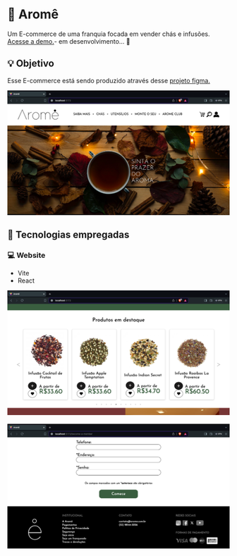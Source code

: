 # 🍵 Aromê

<p>Um E-commerce de uma franquia focada em vender chás e infusões. <a href=''>Acesse a demo.</a>- em desenvolvimento... 🚧</p> 

## 💡 Objetivo

<p>Esse E-commerce está sendo produzido através desse <a href='https://www.figma.com/file/f3fkNm6wy74DNAVnucpb6TUD/site-arome?type=design&node-id=0%3A1&mode=design&t=HVve7kprLR3uc6fX-1'>projeto figma.</a></p>

![Layout do E-commerce - 1](screenshot_1.png)

 
## 🔧 Tecnologias empregadas
### 💻 Website

<ul>
 <li>Vite</li>
 <li>React</li>
</ul>


![Layout do E-commerce - 1](screenshot_2.png)
<br />
<br />
![Layout do E-commerce - 1](screenshot_3.png)
